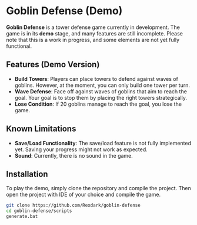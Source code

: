 # Goblin Defense (Demo)

**Goblin Defense** is a tower defense game currently in development. The game is in its **demo** stage, and many features are still incomplete. Please note that this is a work in progress, and some elements are not yet fully functional.

## Features (Demo Version)

- **Build Towers**: Players can place towers to defend against waves of goblins. However, at the moment, you can only build one tower per turn.
- **Wave Defense**: Face off against waves of goblins that aim to reach the goal. Your goal is to stop them by placing the right towers strategically.
- **Lose Condition**: If 20 goblins manage to reach the goal, you lose the game.
  
## Known Limitations

- **Save/Load Functionality**: The save/load feature is not fully implemented yet. Saving your progress might not work as expected.
- **Sound**: Currently, there is no sound in the game.
  
## Installation

To play the demo, simply clone the repository and compile the project. Then open the project with IDE of your choice and compile the game.

```bash
git clone https://github.com/Rexdark/goblin-defense
cd goblin-defense/scripts
generate.bat 
